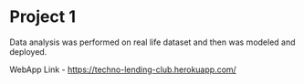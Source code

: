# Project 1

Data analysis was performed on real life dataset and then was modeled and deployed.

WebApp Link - https://techno-lending-club.herokuapp.com/
